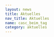 ```yaml
---
layout: news
title: Aktuelles
nav_title: Aktuelles
name: casc_beim_tag
category: aktuelles
---
```


